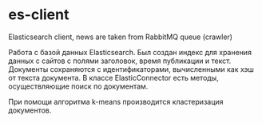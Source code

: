 # es-client
Elasticsearch client, news are taken from RabbitMQ queue (crawler)

Работа с базой данных Elasticsearch. 
Был создан индекс для хранения данных с сайтов с полями заголовок, время публикации и текст. 
Документы сохраняются с идентификаторами, вычисленными как хэш от текста документа. В классе ElasticConnector есть методы, осуществляющие поиск по документам. 

При помощи алгоритма k-means производится кластеризация документов. 

